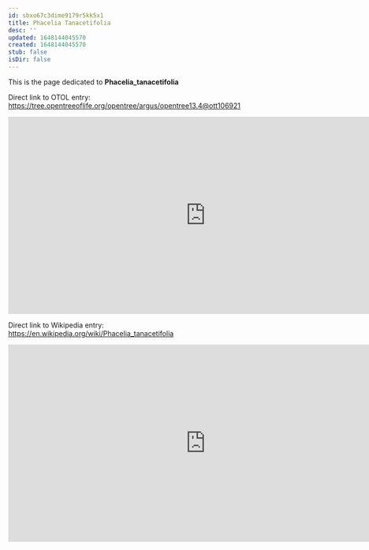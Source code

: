 ```yaml
---
id: sbxo67c3dime9179r5kk5x1
title: Phacelia Tanacetifolia
desc: ''
updated: 1648144045570
created: 1648144045570
stub: false
isDir: false
---
```

This is the page dedicated to **Phacelia_tanacetifolia**


Direct link to OTOL entry: https://tree.opentreeoflife.org/opentree/argus/opentree13.4@ott106921



<html>
    <body>
    <iframe src="https://tree.opentreeoflife.org/opentree/argus/opentree13.4@ott106921"
    width="800" height="400" frameborder="0" allowfullscreen> </iframe>
    </body>
</html>
    


Direct link to Wikipedia entry: https://en.wikipedia.org/wiki/Phacelia_tanacetifolia



<html>
    <body>
    <iframe src="https://en.wikipedia.org/wiki/Phacelia_tanacetifolia"
    width="800" height="400" frameborder="0" allowfullscreen> </iframe>
    </body>
</html>
    
